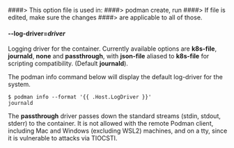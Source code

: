 ####> This option file is used in:
####> podman create, run
####> If file is edited, make sure the changes
####> are applicable to all of those.

#### **--log-driver**=_driver_

Logging driver for the container. Currently available options are **k8s-file**, **journald**, **none** and **passthrough**, with **json-file** aliased to **k8s-file** for scripting compatibility. (Default **journald**).

The podman info command below will display the default log-driver for the system.

```
$ podman info --format '{{ .Host.LogDriver }}'
journald
```

The **passthrough** driver passes down the standard streams (stdin, stdout, stderr) to the
container. It is not allowed with the remote Podman client, including Mac and Windows (excluding WSL2) machines, and on a tty, since it is
vulnerable to attacks via TIOCSTI.
